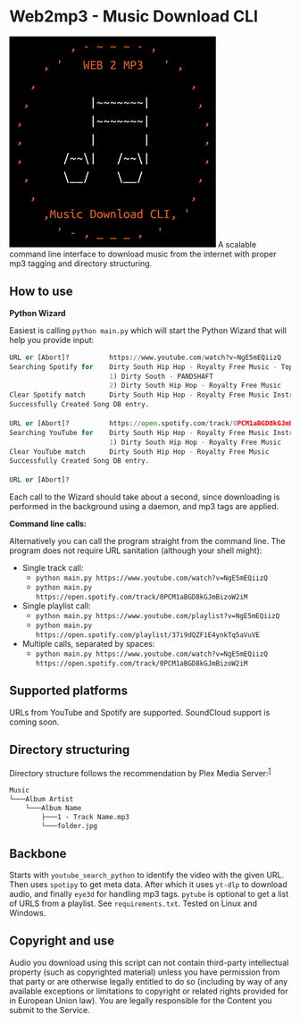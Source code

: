 # Web2mp3 - Music Download CLI
![image alt >](/logo.svg) A scalable command line interface to download music from the internet with proper mp3 tagging and directory structuring.
## How to use

**Python Wizard**

Easiest is calling `python main.py` which will start the Python Wizard that will help you provide input:

```python
URL or [Abort]?          https://www.youtube.com/watch?v=NgE5mEQiizQ
Searching Spotify for    Dirty South Hip Hop - Royalty Free Music - Topic
                         1) Dirty South - PANDSHAFT
                         2) Dirty South Hip Hop - Royalty Free Music
Clear Spotify match      Dirty South Hip Hop - Royalty Free Music Instrumentals and Horror Soundscapes - Royalty Free Music
Successfully Created Song DB entry.

URL or [Abort]?          https://open.spotify.com/track/0PCM1aBGD8kGJmBizoW2iM
Searching YouTube for    Dirty South Hip Hop - Royalty Free Music Instrumentals
                         1) Dirty South Hip Hop - Royalty Free Music 
Clear YouTube match      Dirty South Hip Hop - Royalty Free Music
Successfully Created Song DB entry.

URL or [Abort]?          
```

Each call to the Wizard should take about a second, since downloading is performed in the background using a daemon, and mp3 tags are applied.

**Command line calls:**

Alternatively you can call the program straight from the command line. The program does not require URL sanitation (although your shell might):

* Single track call:
  * `python main.py https://www.youtube.com/watch?v=NgE5mEQiizQ`
  * `python main.py https://open.spotify.com/track/0PCM1aBGD8kGJmBizoW2iM`
* Single playlist call:
  * `python main.py https://www.youtube.com/playlist?v=NgE5mEQiizQ`
  * `python main.py https://open.spotify.com/playlist/37i9dQZF1E4ynkTq5aVuVE`
* Multiple calls, separated by spaces:
  * `python main.py https://www.youtube.com/watch?v=NgE5mEQiizQ https://open.spotify.com/track/0PCM1aBGD8kGJmBizoW2iM`

## Supported platforms

URLs from YouTube and Spotify are supported. SoundCloud support is coming soon.

## Directory structuring

Directory structure follows the recommendation by Plex Media Server:<sup>[1](https://support.plex.tv/articles/205568377-adding-local-artist-and-music-videos/)</sup>

```
Music
└───Album Artist
    └───Album Name
        ├───1 - Track Name.mp3
        └───folder.jpg
```



## Backbone

Starts with `youtube_search_python` to identify the video with the given URL. Then uses `spotipy` to get meta data. After which it uses `yt-dlp` to download audio, and finally `eye3d` for handling mp3 tags. `pytube` is optional to get a list of URLS from a playlist. See `requirements.txt`. Tested on Linux and Windows.

## Copyright and use
Audio you download using this script can not contain third-party intellectual property (such as copyrighted material) unless you have permission from that party or are otherwise legally entitled to do so (including by way of any available exceptions or limitations to copyright or related rights provided for in European Union law). You are legally responsible for the Content you submit to the Service. 

